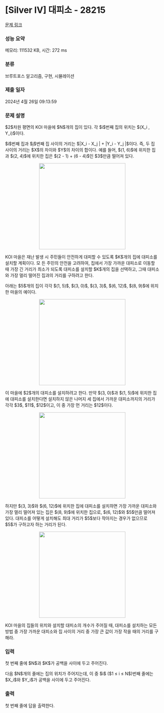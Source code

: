 # [Silver IV] 대피소 - 28215 

[문제 링크](https://www.acmicpc.net/problem/28215) 

### 성능 요약

메모리: 111532 KB, 시간: 272 ms

### 분류

브루트포스 알고리즘, 구현, 시뮬레이션

### 제출 일자

2024년 4월 26일 09:13:59

### 문제 설명

<p>$2$차원 평면의 KOI 마을에 $N$개의 집이 있다. 각 $i$번째 집의 위치는 $(X_i , Y_i)$이다.</p>

<p>$i$번째 집과 $j$번째 집 사이의 거리는 $|X_i - X_j | + |Y_i - Y_j |$이다. 즉, 두 집 사이의 거리는 $X$의 차이와 $Y$의 차이의 합이다. 예를 들어, $(1, 6)$에 위치한 집과 $(2, 4)$에 위치한 집은 $(2 - 1) + (6 - 4)$인 $3$만큼 떨어져 있다.</p>

<p style="text-align: center;"><img alt="" src="https://upload.acmicpc.net/749c8d51-1d53-4f8d-acdf-27becb86f1b3/-/preview/" style="width: 282px; height: 280px;"></p>

<p>KOI 마을은 재난 발생 시 주민들이 안전하게 대피할 수 있도록 $K$개의 집에 대피소를 설치할 계획이다. 모 든 주민의 안전을 고려하여, 집에서 가장 가까운 대피소로 이동할 때 가장 긴 거리가 최소가 되도록 대피소를 설치할 $K$개의 집을 선택하고, 그때 대피소와 가장 멀리 떨어진 집과의 거리를 구하려고 한다.</p>

<p>아래는 $5$개의 집이 각각 $(1, 5)$, $(3, 0)$, $(3, 3)$, $(6, 12)$, $(8, 9)$에 위치한 마을의 예이다.</p>

<p style="text-align: center;"><img alt="" src="https://upload.acmicpc.net/814b8956-69c2-47de-a7f8-e8a250030636/-/preview/" style="width: 282px; height: 280px;"></p>

<p>이 마을에 $2$개의 대피소를 설치하려고 한다. 만약 $(3, 0)$과 $(1, 5)$에 위치한 집에 대피소를 설치한다면 설치하지 않은 나머지 세 집에서 가까운 대피소까지의 거리가 각각 $3$, $11$, $12$이고, 이 중 가장 먼 거리는 $12$이다.</p>

<p style="text-align: center;"><img alt="" src="https://upload.acmicpc.net/7ce900a0-ca76-48b9-90b5-8bf3fd7974ad/-/preview/" style="width: 282px; height: 280px;"></p>

<p>하지만 $(3, 3)$와 $(6, 12)$에 위치한 집에 대피소를 설치하면 가장 가까운 대피소와 가장 멀리 떨어져 있는 집은 $(8, 9)$에 위치한 집으로, $(6, 12)$와 $5$만큼 떨어져 있다. 대피소를 어떻게 설치해도 최대 거리가 $5$보다 작아지는 경우가 없으므로 $5$가 구하고자 하는 거리가 된다.</p>

<p style="text-align: center;"><img alt="" src="https://upload.acmicpc.net/ecbbab0a-c651-4e96-9606-d173e7db285b/-/preview/" style="width: 282px; height: 280px;"></p>

<p>KOI 마을의 집들의 위치와 설치할 대피소의 개수가 주어질 때, 대피소를 설치하는 모든 방법 중 가장 가까운 대피소와 집 사이의 거리 중 가장 큰 값이 가장 작을 때의 거리를 구해라.</p>

### 입력 

 <p>첫 번째 줄에 $N$과 $K$가 공백을 사이에 두고 주어진다.</p>

<p>다음 $N$개의 줄에는 집의 위치가 주어지는데, 이 중 $i$ ($1 ≤ i ≤ N$)번째 줄에는 $X_i$와 $Y_i$가 공백을 사이에 두고 주어진다.</p>

### 출력 

 <p>첫 번째 줄에 답을 출력한다.</p>


